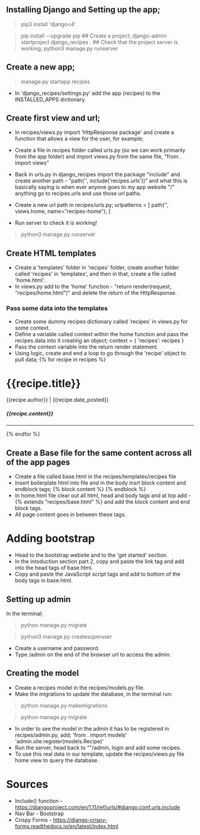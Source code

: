 ## Installing Django and Setting up the app;
>  pip3 install 'django<4'

>  pip install --upgrade pip
## Create a project;
>  django-admin startproject django_recipes .
## Check that the project server is working;
> python3 manage.py runserver
## Create a new app;
>  manage.py startapp recipes 

- In 'django_recipes/settings.py' add the app (recipes) to the INSTALLED_APPS dictionary.

## Create first view and url;
- In recipes/views.py import 'HttpResponse package' and create a function that allows a view for the user, for example;

- Create a file in recipes folder called urls.py (so we can work primarily from the app folder) and import views.py from the same file, "from . import views"
- Back in urls.py in django_recipes import the package "include" and create another path - "path('', include('recipes.urls'))" and what this is basically saying is when ever anyone goes to my app website "/" anything go to recipes.urls and use those url paths.
- Create a new url path in recipes/urls.py;
urlpatterns = [
    path('', views.home, name="recipes-home"),
]
- Run server to check it is working! 
> python3 manage.py runserver

## Create HTML templates 
- Create a 'templates' folder in 'recipes' folder, create another folder called 'recipes' in 'templates', and then in that, create a file called 'home.html'.
- In views.py add to the 'home' function - "return render(request, "recipes/home.html")" and delete the return of the HttpResponse. 

### Pass some data into the templates
- Create some dummy recipes dictionary called 'recipes' in views.py for some context.
- Define a variable called context within the home function and pass the recipes data into it creating an object;
context = {
    'recipes': recipes
  }
- Pass the context variable into the return render statement.
- Using logic, create and end a loop to go through the 'recipe' object to pull data;
{% for recipe in recipes %}
<h1>{{recipe.title}}</h1>
<p>{{recipe.author}} | {{recipe.date_posted}}</p>
<h5>{{recipe.content}}</h5>
<hr />
{% endfor %}

## Create a Base file for the same content across all of the app pages
- Create a file called base.html in the recipes/templates/recipes file
- Insert boilerplate html into file and in the body insrt block content and endblock tags; 
{% block content %} {% endblock %}
- In home.html file clear out all html, head and body tags and at top add - {% extends "recipes/base.html" %} and add the block content and end block tags.
- All page content goes in between these tags.


# Adding bootstrap 
- Head to the bootstrap website and to the 'get started' section.
- In the intoduction section part 2, copy and paste the link tag and add into the head tags of base.html.
- Copy and paste the JavaScript script tags and add to bottom of the body tags in base.html.


## Setting up admin
In the terminal;
> python manage.py migrate

> python3 manage.py createsuperuser

- Create a username and password. 
- Type /admin on the end of the browser url to access the admin.

## Creating the model
- Create a recipes model in the recipes/models.py file.
- Make the migrations to update the database, in the terminal run:
> python manage.py makemigrations

> python manage.py migrate
- In order to see the model in the admin it has to be registered in recipes/admin.py, add;
'from . import models'
'admin.site.register(models.Recipe)'
- Run the server, head back to ""/admin, login and add some recipes.
- To use this real data in our template, update the recipes/views.py file home view to query the database.



# Sources
- Include() function - https://djangoproject.com/en/1.11/ref/urls/#django.conf.urls.include
- Nav Bar - Bootstrap 
- Crispy Forms - https://django-crispy-forms.readthedocs.io/en/latest/index.html
